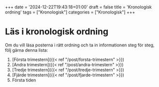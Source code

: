 +++
date = '2024-12-22T19:43:18+01:00'
draft = false
title = 'Kronologisk ordning'
tags = ["Kronologisk"]
categories = ["Kronologisk"]
+++

# Läs i kronologisk ordning
Om du vill läsa posterna i rätt ordning och ta in informationen steg för steg, följ gärna denna lista:
1. [Första trimestern]({{< ref "/post/forsta-trimestern" >}})
2. [Andra trimestern]({{< ref "/post/andra-trimestern" >}})
3. [Tredje trimestern]({{< ref "/post/tredje-trimestern" >}})
4. [Fjärde trimestern]({{< ref "/post/fjarde-trimestern" >}})
5. Första tiden <!--Todo-->

